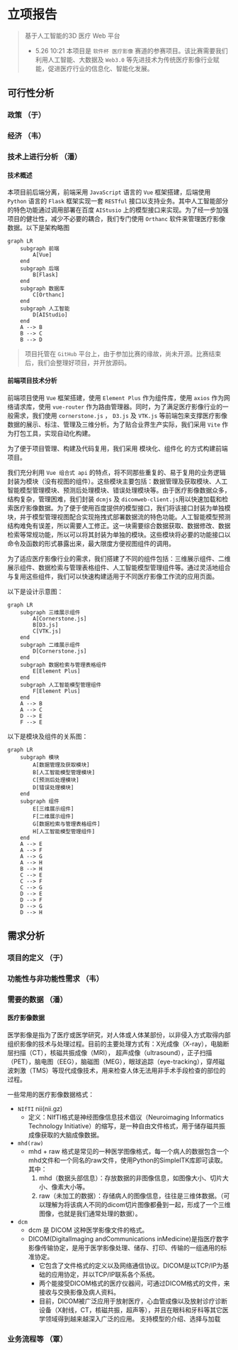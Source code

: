 # 立项报告
> 基于人工智能的3D 医疗 Web 平台
> - 5.26 10:21
本项目是 `软件杯 医疗影像` 赛道的参赛项目。该比赛需要我们利用人工智能、大数据及 `Web3.0` 等先进技术为传统医疗影像行业赋能，促进医疗行业的信息化、智能化发展。
## 可行性分析
### 政策 （于）
### 经济 （韦）
### 技术上进行分析 （潘）
#### 技术概述
本项目前后端分离，前端采用 `JavaScript` 语言的 `Vue` 框架搭建，后端使用 `Python` 语言的 `Flask` 框架实现一套 `RESTful` 接口以支持业务。其中人工智能部分的特色功能通过调用部署在百度 `AIStusio` 上的模型接口来实现。为了经一步加强项目的健壮性，减少不必要的耦合，我们专门使用 `Orthanc` 软件来管理医疗影像数据。以下是架构略图
```mermaid
graph LR
    subgraph 前端
        A[Vue]
    end
    subgraph 后端
        B[Flask]
    end
    subgraph 数据库
        C[Orthanc]
    end
    subgraph 人工智能
        D[AIStudio]
    end
    A --> B
    B --> C
    B --> D
```
> 项目托管在 `GitHub` 平台上，由于参加比赛的缘故，尚未开源。比赛结束后，我们会整理好项目，并开放源码。
#### 前端项目技术分析

前端项目使用 `Vue` 框架搭建，使用 `Element Plus` 作为组件库，使用 `axios` 作为网络请求库，使用 `vue-router` 作为路由管理器。同时，为了满足医疗影像行业的一般需求，我们使用 `cornerstone.js` ， `D3.js` 及 `VTK.js` 等前端包来支撑医疗影像数据的展示、标注、管理及三维分析。为了贴合业界生产实际，我们采用 `Vite` 作为打包工具，实现自动化构建。

为了便于项目管理、构建及代码复用，我们采用 模块化、组件化 的方式构建前端项目。

我们充分利用 `Vue 组合式 api` 的特点，将不同那些重复的、易于复用的业务逻辑封装为模块（没有视图的组件）。这些模块主要包括：数据管理及获取模块、人工智能模型管理模块、预测后处理模块、错误处理模块等。由于医疗影像数据众多，结构复杂，管理困难，我们封装 `dcmjs` 及 `dicomweb-client.js`用以快速加载和检索医疗影像数据。为了便于使用百度提供的模型接口，我们将该接口封装为单独模块，并于模型管理视图配合实现拖拽式部署数据流的特色功能。人工智能模型预测结构难免有误差，所以需要人工修正。这一块需要综合数据获取、数据修改、数据检索等常规功能，所以可以将其封装为单独的模块。这些模块将必要的功能接口以命令及函数的形式暴露出来，最大限度方便视图组件的调用。

为了适应医疗影像行业的需求，我们搭建了不同的组件包括：三维展示组件、二维展示组件、数据检索与管理表格组件、人工智能模型管理组件等。通过灵活地组合与复用这些组件，我们可以快速构建适用于不同医疗影像工作流的应用页面。

以下是设计示意图：
```mermaid
graph LR
    subgraph 三维展示组件
        A[Cornerstone.js]
        B[D3.js]
        C[VTK.js]
    end
    subgraph 二维展示组件
        D[Cornerstone.js]
    end
    subgraph 数据检索与管理表格组件
        E[Element Plus]
    end
    subgraph 人工智能模型管理组件
        F[Element Plus]
    end
    A --> B
    A --> C
    D --> E
    F --> E
```
以下是模块及组件的关系图：
```mermaid
graph LR
    subgraph 模块
        A[数据管理及获取模块]
        B[人工智能模型管理模块]
        C[预测后处理模块]
        D[错误处理模块]
    end
    subgraph 组件
        E[三维展示组件]
        F[二维展示组件]
        G[数据检索与管理表格组件]
        H[人工智能模型管理组件]
    end
    A --> E
    A --> F
    A --> G
    A --> H
    B --> H
    C --> E
    C --> F
    C --> G
    D --> E
    D --> F
    D --> G
    D --> H

```


## 需求分析 
### 项目的定义 （于）
### 功能性与非功能性需求 （韦）
### 需要的数据 （潘）
#### 医疗影像数据
医学影像是指为了医疗或医学研究，对人体或人体某部份，以非侵入方式取得内部组织影像的技术与处理过程。目前的主要处理方式有：X光成像（X-ray），电脑断层扫描（CT），核磁共振成像（MRI）， 超声成像（ultrasound），正子扫描（PET），脑电图（EEG），脑磁图（MEG），眼球追踪（eye-tracking），穿颅磁波刺激（TMS）等现代成像技术，用来检查人体无法用非手术手段检查的部位的过程。

一些常用的医疗影像数据格式：
- `NIfTI` nii(nii.gz) 
  - 定义：NIfTI格式是神经图像信息技术倡议（Neuroimaging Informatics Technology Initiative）的缩写，是一种自由文件格式，用于储存磁共振成像获取的大脑成像数据。
- `mhd(raw)`
    - mhd + raw 格式是常见的一种医学图像格式，每一个病人的数据包含一个mhd文件和一个同名的raw文件，使用Python的SimpleITK库即可读取。其中：
      1. mhd（数据头部信息）：存放数据的非图像信息，如图像大小、切片大小、像素大小等。
      2. raw（未加工的数据）：存储病人的图像信息，往往是三维体数据。（可以理解为将该病人不同的dicom切片图像都叠到一起，形成了一个三维图像，也就是我们通常处理的数据）。
- `dcm`
  - dcm 是 DICOM 这种医学影像文件的格式。
  - DICOM(DigitalImaging andCommunications inMedicine)是指医疗数字影像传输协定，是用于医学影像处理、储存、打印、传输的一组通用的标准协定。
    - 它包含了文件格式的定义以及网络通信协议。DICOM是以TCP/IP为基础的应用协定，并以TCP/IP联系各个系统。
    - 两个能接受DICOM格式的医疗仪器间，可通过DICOM格式的文件，来接收与交换影像及病人资料。
    - 目前，DICOM被广泛应用于放射医疗，心血管成像以及放射诊疗诊断设备（X射线，CT，核磁共振，超声等），并且在眼科和牙科等其它医学领域得到越来越深入广泛的应用。
支持模型的介绍、选择与加载
### 业务流程等 （覃）